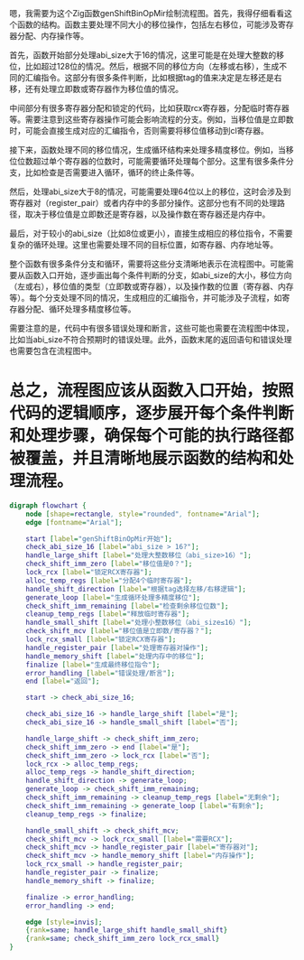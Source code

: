 嗯，我需要为这个Zig函数genShiftBinOpMir绘制流程图。首先，我得仔细看看这个函数的结构。函数主要处理不同大小的移位操作，包括左右移位，可能涉及寄存器分配、内存操作等。

首先，函数开始部分处理abi_size大于16的情况，这里可能是在处理大整数的移位，比如超过128位的情况。然后，根据不同的移位方向（左移或右移），生成不同的汇编指令。这部分有很多条件判断，比如根据tag的值来决定是左移还是右移，还有处理立即数或寄存器作为移位值的情况。

中间部分有很多寄存器分配和锁定的代码，比如获取rcx寄存器，分配临时寄存器等。需要注意到这些寄存器操作可能会影响流程的分支。例如，当移位值是立即数时，可能会直接生成对应的汇编指令，否则需要将移位值移动到cl寄存器。

接下来，函数处理不同的移位情况，生成循环结构来处理多精度移位。例如，当移位位数超过单个寄存器的位数时，可能需要循环处理每个部分。这里有很多条件分支，比如检查是否需要进入循环，循环的终止条件等。

然后，处理abi_size大于8的情况，可能需要处理64位以上的移位，这时会涉及到寄存器对（register_pair）或者内存中的多部分操作。这部分也有不同的处理路径，取决于移位值是立即数还是寄存器，以及操作数在寄存器还是内存中。

最后，对于较小的abi_size（比如8位或更小），直接生成相应的移位指令，不需要复杂的循环处理。这里也需要处理不同的目标位置，如寄存器、内存地址等。

整个函数有很多条件分支和循环，需要将这些分支清晰地表示在流程图中。可能需要从函数入口开始，逐步画出每个条件判断的分支，如abi_size的大小，移位方向（左或右），移位值的类型（立即数或寄存器），以及操作数的位置（寄存器、内存等）。每个分支处理不同的情况，生成相应的汇编指令，并可能涉及子流程，如寄存器分配、循环处理多精度移位等。

需要注意的是，代码中有很多错误处理和断言，这些可能也需要在流程图中体现，比如当abi_size不符合预期时的错误处理。此外，函数末尾的返回语句和错误处理也需要包含在流程图中。

总之，流程图应该从函数入口开始，按照代码的逻辑顺序，逐步展开每个条件判断和处理步骤，确保每个可能的执行路径都被覆盖，并且清晰地展示函数的结构和处理流程。
================================================
```dot
digraph flowchart {
    node [shape=rectangle, style="rounded", fontname="Arial"];
    edge [fontname="Arial"];

    start [label="genShiftBinOpMir开始"];
    check_abi_size_16 [label="abi_size > 16?"];
    handle_large_shift [label="处理大整数移位（abi_size>16）"];
    check_shift_imm_zero [label="移位值是0？"];
    lock_rcx [label="锁定RCX寄存器"];
    alloc_temp_regs [label="分配4个临时寄存器"];
    handle_shift_direction [label="根据tag选择左移/右移逻辑"];
    generate_loop [label="生成循环处理多精度移位"];
    check_shift_imm_remaining [label="检查剩余移位位数"];
    cleanup_temp_regs [label="释放临时寄存器"];
    handle_small_shift [label="处理小整数移位（abi_size≤16）"];
    check_shift_mcv [label="移位值是立即数/寄存器？"];
    lock_rcx_small [label="锁定RCX寄存器"];
    handle_register_pair [label="处理寄存器对操作"];
    handle_memory_shift [label="处理内存中的移位"];
    finalize [label="生成最终移位指令"];
    error_handling [label="错误处理/断言"];
    end [label="返回"];

    start -> check_abi_size_16;

    check_abi_size_16 -> handle_large_shift [label="是"];
    check_abi_size_16 -> handle_small_shift [label="否"];

    handle_large_shift -> check_shift_imm_zero;
    check_shift_imm_zero -> end [label="是"];
    check_shift_imm_zero -> lock_rcx [label="否"];
    lock_rcx -> alloc_temp_regs;
    alloc_temp_regs -> handle_shift_direction;
    handle_shift_direction -> generate_loop;
    generate_loop -> check_shift_imm_remaining;
    check_shift_imm_remaining -> cleanup_temp_regs [label="无剩余"];
    check_shift_imm_remaining -> generate_loop [label="有剩余"];
    cleanup_temp_regs -> finalize;

    handle_small_shift -> check_shift_mcv;
    check_shift_mcv -> lock_rcx_small [label="需要RCX"];
    check_shift_mcv -> handle_register_pair [label="寄存器对"];
    check_shift_mcv -> handle_memory_shift [label="内存操作"];
    lock_rcx_small -> handle_register_pair;
    handle_register_pair -> finalize;
    handle_memory_shift -> finalize;

    finalize -> error_handling;
    error_handling -> end;

    edge [style=invis];
    {rank=same; handle_large_shift handle_small_shift}
    {rank=same; check_shift_imm_zero lock_rcx_small}
}
```